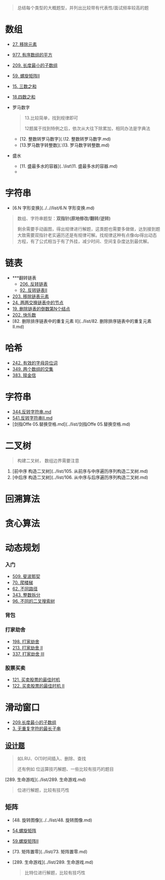 > 总结每个类型的大概题型，并列出比较带有代表性/面试频率较高的题

# 数组
- [27. 移除元素](../list/27.移除元素.md)
- [977. 有序数组的平方](../list/977.有序数组的平方.md)

- [209. 长度最小的子数组](../list/209.长度最小的子数组.md)

- [59. 螺旋矩阵II](../list/59.螺旋矩阵II.md)

- [15. 三数之和](../list/15.三数之和)

- [18.四数之和](../list/18.四数之和.md)

- 罗马数字

  > 13.比较简单，找到规律即可
  >
  > 12题属于找到特例之后，依次从大往下除累加，相同办法是字典法

  - [12. 整数转罗马数字](.\12. 整数转罗马数字.md)
  - [13.罗马数字转整数](.\13. 罗马数字转整数.md)
  
- 盛水

  - [11. 盛最多水的容器](..\list\11. 盛最多水的容器.md)
  - 


# 字符串

- [6.N 字形变换](../..//list/6.N 字形变换.md)

> 数组、字符串题型：**双指针(原地修改/翻转/逆转)**
>
> 剩余需要手动画图，得出规律进行解题，这类题也需要多做做，达到接到题大致需要双指针老实遍历还是有规律可解。找规律这种有点像dp得出动态方程，有了公式相当于有了外挂，减少时间、空间复杂度达到最优解。

# 链表
- ***翻转链表
  - [206. 反转链表](../list/206.反转链表.md)
  - [92. 反转链表II](../list/92.反转链表II.md)
- [203. 移除链表元素](../list/203.移除链表元素.md)
- [24. 两两交换链表中的节点](../list/24.两两交换链表中的节点.md)
- [19. 删除链表的倒数第N个结点](../list/19.删除链表的倒数第N个结点.md)
- [202. 快乐数](../list/202.快乐数.md)
- [82. 删除排序链表中的重复元素 II](../list/82. 删除排序链表中的重复元素 II.md)
# 哈希
- [242. 有效的字母异位词](../list/242.有效的字母异位词.md)
- [349. 两个数组的交集](../list/349.两个数组的交集.md)
- [383. 赎金信](../list/383.赎金信.md)

# 字符串

- [344.反转字符串.md](../list/344.反转字符串.md)
- [541.反转字符串II.md](../list/541.反转字符串II.md)
- [剑指Offe 05.替换空格.md](../list/剑指Offe 05.替换空格.md)

# 二叉树

> 构建二叉树， 数组边界需要注意

1. [前中序 构造二叉树](../list/105. 从前序与中序遍历序列构造二叉树.md)
2. [中后序 构造二叉树](../list/106. 从中序与后序遍历序列构造二叉树.md)

# 回溯算法

# 贪心算法

# 动态规划
### 	入门
- [509. 斐波那契](../list/509.斐波那契.md)
- [70. 爬楼梯](../list/70.爬楼梯)
- [62. 不同路径](../list/62.不同路径)
- [343. 整数拆分](../list/343.整数拆分)
- [96. 不同的二叉搜索树](../list/96.不同的二叉搜索树)
### 背包
### 打家劫舍
- [198. 打家劫舍](../list/198.打家劫舍.md)
- [213. 打家劫舍 II](../list/213.打家劫舍II.md)
- [337. 打家劫舍 III](../list/337.打家劫舍III.md)
### 股票买卖
- [121. 买卖股票的最佳时机](../list/121.买卖股票的最佳时机.md)
- [122. 买卖股票的最佳时机 II](../list/122.买卖股票的最佳时机II.md)
# 滑动窗口
- [209.长度最小的子数组](../list/209.长度最小的子数组.md)
- [3. 无重复字符的最长子串](../list/3.无重复字符的最长子串.md)

## [设计题](./设计题)

> 如LRU、O(1)时间插入、删除、查找
>
> 还有例如 位运算技巧解题、一些比较有技巧的题目

[289. 生命游戏](../list/289. 生命游戏.md)

> 位进行解题，比较有技巧性



## 矩阵

- [48. 旋转图像](../../list/48. 旋转图像.md)

- [54.螺旋矩阵](../..//list/54.螺旋矩阵.md)

- [59.螺旋矩阵II](../../list/59.螺旋矩阵II.md)

- [73. 矩阵置零](../list/73. 矩阵置零.md)

- [289. 生命游戏](../list/289. 生命游戏.md)

  > 比特位进行解题，比较有技巧性

